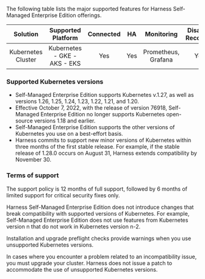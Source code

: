 The following table lists the major supported features for Harness Self-Managed Enterprise Edition offerings.

Solution| Supported Platform| Connected | HA | Monitoring| Disaster Recovery | 
| :-----------------------------------------------------------------: | :----------------------------: | :-----------: | :----------------: | :-------------------: | :-----------------: | 
| Kubernetes Cluster| Kubernetes - GKE - AKS - EKS | Yes| Yes | Prometheus, Grafana | Yes

### Supported Kubernetes versions

* Self-Managed Enterprise Edition supports Kubernetes v.1.27, as well as versions 1.26, 1.25, 1.24, 1.23, 1.22, 1.21, and 1.20.
* Effective October 7, 2022, with the release of version 76918, Self-Managed Enterprise Edition no longer supports Kubernetes open-source versions 1.18 and earlier.
* Self-Managed Enterprise Edition supports the other versions of Kubernetes you use on a best-effort basis.
* Harness commits to support new minor versions of Kubernetes within three months of the first stable release. For example, if the stable release of 1.28.0 occurs on August 31, Harness extends compatibility by November 30.

### Terms of support

The support policy is 12 months of full support, followed by 6 months of limited support for critical security fixes only.

Harness Self-Managed Enterprise Edition does not introduce changes that break compatibility with supported versions of Kubernetes. For example, Self-Managed Enterprise Edition does not use features from Kubernetes version n that do not work in Kubernetes version n-2.

Installation and upgrade preflight checks provide warnings when you use unsupported Kubernetes versions.

In cases where you encounter a problem related to an incompatibility issue, you must upgrade your cluster. Harness does not issue a patch to accommodate the use of unsupported Kubernetes versions.

